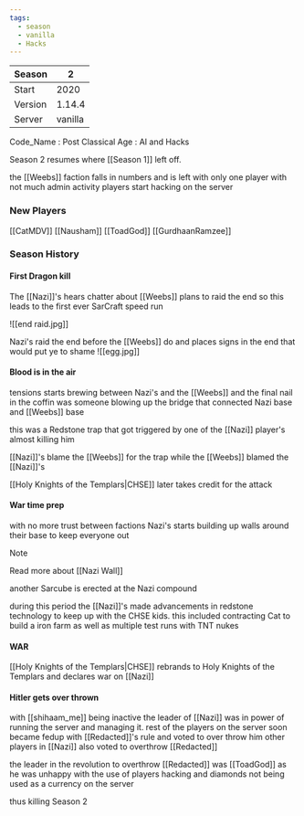```yaml
---
tags:
  - season
  - vanilla
  - Hacks
---
```

| Season  | 2       |
| ------- | ------- |
| Start   | 2020    |
| Version | 1.14.4  |
| Server  | vanilla |


Code_Name : Post Classical Age : AI and Hacks

Season 2 resumes where [[Season 1]] left off. 

the [[Weebs]] faction falls in numbers and is left with only one player
with not much admin activity players start hacking on the server 

### New Players
[[CatMDV]]
[[Nausham]]
[[ToadGod]]
[[GurdhaanRamzee]]

### Season History

#### First Dragon kill
The [[Nazi]]'s hears chatter about [[Weebs]] plans to raid the end so this leads to the first ever SarCraft speed run 

![[end raid.jpg]]

Nazi's raid the end before the [[Weebs]] do and places signs in the end that would put ye to shame
![[egg.jpg]]
#### Blood is in the air
tensions starts brewing between Nazi's and the [[Weebs]] and the final nail in the coffin was someone blowing up the bridge that connected Nazi base and [[Weebs]] base

this was a Redstone trap that got triggered by one of the [[Nazi]] player's almost killing him

[[Nazi]]'s blame the [[Weebs]] for the trap while the [[Weebs]] blamed the [[Nazi]]'s

[[Holy Knights of the Templars|CHSE]] later takes credit for the attack 

#### War time prep
with no more trust between factions Nazi's starts building up walls around their base to keep everyone out

> [!NOTE]
> Read more about [[Nazi Wall]]

another Sarcube is erected at the Nazi compound 

during this period the [[Nazi]]'s made advancements in redstone technology to keep up with the CHSE kids. this included contracting Cat to build a iron farm as well as multiple test runs with TNT nukes 

#### WAR
[[Holy Knights of the Templars|CHSE]] rebrands to Holy Knights of the Templars and declares war on [[Nazi]]

#### Hitler gets over thrown
with [[shihaam_me]] being inactive the leader of [[Nazi]] was in power of running the server and managing it. rest of the players on the server soon became fedup with [[Redacted]]'s rule and voted to over throw him
other players in [[Nazi]] also voted to overthrow [[Redacted]]

the leader in the revolution to overthrow [[Redacted]] was [[ToadGod]] as he was unhappy with the use of players hacking and diamonds not being used as a currency on the server 

thus killing Season 2